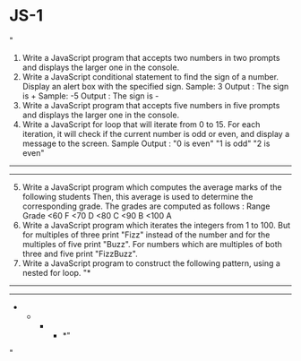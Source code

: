 # JS-1
"
1. Write a JavaScript program that accepts two numbers in two prompts and
displays the larger one in the console.
2. Write a JavaScript conditional statement to find the sign of a number. Display
an alert box with the specified sign.
Sample: 3
Output : The sign is +
Sample: -5
Output : The sign is -
3. Write a JavaScript program that accepts five numbers in five prompts and
displays the larger one in the console.
4. Write a JavaScript for loop that will iterate from 0 to 15. For each iteration, it
will check if the current number is odd or even, and display a message to the
screen.
Sample Output :
"0 is even"
"1 is odd"
"2 is even"
----------
----------
5. Write a JavaScript program which computes the average marks of the
following students Then, this average is used to determine the corresponding
grade.
The grades are computed as follows :
Range Grade
<60 F
<70 D
<80 C
<90 B
<100 A
6. Write a JavaScript program which iterates the integers from 1 to 100. But for
multiples of three print "Fizz" instead of the number and for the multiples of five
print "Buzz". For numbers which are multiples of both three and five print
"FizzBuzz".
7. Write a JavaScript program to construct the following pattern, using a nested
for loop.
"*
 * * *
 * * * *
 * * * * *" 

"